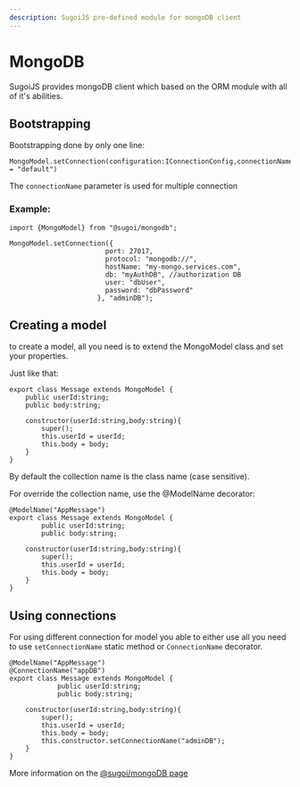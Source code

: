 ```yaml
---
description: SugoiJS pre-defined module for mongoDB client
---
```


# MongoDB

SugoiJS provides mongoDB client which based on the ORM module with all of it's abilities.

## Bootstrapping

Bootstrapping done by only one line:

```text
MongoModel.setConnection(configuration:IConnectionConfig,connectionName:string = "default")
```

The `connectionName` parameter is used for multiple connection

### Example:

```text
import {MongoModel} from "@sugoi/mongodb";

MongoModel.setConnection({
                        port: 27017,
                        protocol: "mongodb://",
                        hostName: "my-mongo.services.com",
                        db: "myAuthDB", //authorization DB
                        user: "dbUser",
                        password: "dbPassword"
                      }, "adminDB");
```

## Creating a model

to create a model, all you need is to extend the MongoModel class and set your properties.

Just like that:

```text
export class Message extends MongoModel {
    public userId:string;
    public body:string;

    constructor(userId:string,body:string){
        super();
        this.userId = userId;
        this.body = body;
    }
}
```

By default the collection name is the class name \(case sensitive\).

For override the collection name, use the @ModelName decorator:

```text
@ModelName("AppMessage")
export class Message extends MongoModel {
        public userId:string;
        public body:string;

    constructor(userId:string,body:string){
        super();
        this.userId = userId;
        this.body = body;
    }
}
```

## **Using connections**

For using different connection for model you able to either use all you need to use `setConnectionName` static method or `ConnectionName` decorator.

```text
@ModelName("AppMessage")
@ConnectionName("appDB")
export class Message extends MongoModel {
            public userId:string;
            public body:string;

    constructor(userId:string,body:string){
        super();
        this.userId = userId;
        this.body = body;
        this.constructor.setConnectionName("adminDB");
    }
}
```



More information on the [@sugoi/mongoDB page](https://www.npmjs.com/package/@sugoi/mongodb)



